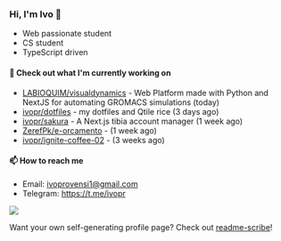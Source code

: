 ### Hi, I'm Ivo 👋

* Web passionate student
* CS student
* TypeScript driven

#### 👷 Check out what I'm currently working on

- [LABIOQUIM/visualdynamics](https://github.com/LABIOQUIM/visualdynamics) - Web Platform made with Python and NextJS for automating GROMACS simulations (today)
- [ivopr/dotfiles](https://github.com/ivopr/dotfiles) - my dotfiles and Qtile rice (3 days ago)
- [ivopr/sakura](https://github.com/ivopr/sakura) - A Next.js tibia account manager (1 week ago)
- [ZerefPk/e-orcamento](https://github.com/ZerefPk/e-orcamento) -  (1 week ago)
- [ivopr/ignite-coffee-02](https://github.com/ivopr/ignite-coffee-02) -  (3 weeks ago)

#### 📫 How to reach me

- Email: [ivoprovensi1@gmail.com](mailto://ivoprovensi1@gmail.com)
- Telegram: https://t.me/ivopr

![](https://github-readme-stats.vercel.app/api/top-langs/?username=ivopr&langs_count=10&layout=compact&theme=react&hide_border=true&bg_color=0D1117&title_color=5ce1e6&icon_color=5ce1e6)

Want your own self-generating profile page? Check out [readme-scribe](https://github.com/muesli/readme-scribe)!
